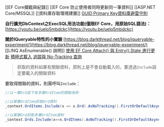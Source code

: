 [[EF Core攔截與紀錄]]
[[EF Core 防止使用者同時更新同一筆資料]]
[[ASP.NET Core/MSSQL]]
[[資料庫存取環境建置]]
[GUID Primary Key資料庫避雷守則](https://blog.darkthread.net/blog/guid-as-pk-on-db/)

**自行擴充DbContext之ExecSQL用法功能(僅限EF Core，用原始SQL語法)：**
[https://youtu.be/uelo5mbdckc](https://youtu.be/uelo5mbdckc)

**關於IQueryable特性的小實驗**
[https://blog.darkthread.net/blog/iqueryable-experiment/](https://blog.darkthread.net/blog/iqueryable-experiment/)
[[LINQ AsEnumerable() 說明]]
[使用 EF Core Attach() 與 Entry().State 進行更新](https://blog.darkthread.net/blog/ef-core-attach/)
[積極式載入](https://learn.microsoft.com/zh-tw/ef/core/querying/related-data/eager#eager-loading)
[追蹤與 No-Tracking 查詢](https://learn.microsoft.com/zh-tw/ef/core/querying/tracking)

> 抓取的資料如果有關聯資料，原則上是不會自動載入的，要透過`Include`設定要載入的關聯資料

要取得關聯的資料，則需呼叫`Include`：
```C#
//以一筆Ord底下有多筆OrdItem的關聯為例

//以單筆OrdItem抓取Ord資料
_context.OrdItems.Include(x => x.Ord).AsNoTracking().FirstOrDefaultAsync(m => m.Id == id);

//以單筆Ord抓取多筆OrdItem資料
_context.Ords.Include(x=>x.OrdItems).AsNoTracking().FirstOrDefaultAsync(m => m.OrdNo == ordNo);

```
